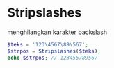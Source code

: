 # Stripslashes
menghilangkan karakter backslash
```php
$teks = '123\4567\89\567';
$strpos = Stripslashes($teks);  
echo $strpos; // 123456789567
```